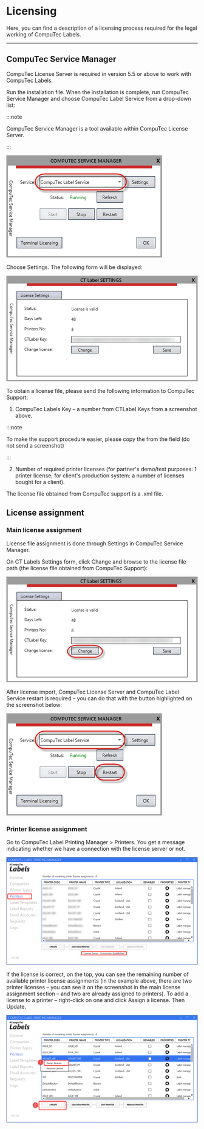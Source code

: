 # Licensing

Here, you can find a description of a licensing process required for the legal working of CompuTec Labels.

---

## CompuTec Service Manager

CompuTec License Server is required in version 5.5 or above to work with CompuTec Labels.

Run the installation file. When the installation is complete, run CompuTec Service Manager and choose CompuTec Label Service from a drop-down list:

:::note

CompuTec Service Manager is a tool available within CompuTec License Server.

:::

![Service](./media/computec-label-service.png)

Choose Settings. The following form will be displayed:

![Settings](./media/compuTec-labels-settings.png)

To obtain a license file, please send the following information to CompuTec Support:

1. CompuTec Labels Key – a number from CTLabel Keys from a screenshot above.

  :::note

  To make the support procedure easier, please copy the from the field (do not send a screenshot)

  :::

2. Number of required printer licenses (for partner's demo/test purposes: 1 printer license; for client's production system: a number of licenses bought for a client).

The license file obtained from CompuTec support is a .xml file.

## License assignment

### Main license assignment

License file assignment is done through Settings in CompuTec Service Manager.

On CT Labels Settings form, click Change and browse to the license file path (the license file obtained from CompuTec Support):

![Change License](./media/change-license.png)

After license import, CompuTec License Server and CompuTec Label Service restart is required – you can do that with the button highlighted on the screenshot below:

![Restart](./media/computec-restart.png)

### Printer license assignment

Go to CompuTec Label Printing Manager > Printers. You get a message indicating whether we have a connection with the license server or not.

![Labels license](./media/labels-license-2.png)

If the license is correct, on the top, you can see the remaining number of available printer license assignments (in the example above, there are two printer licenses – you can see it on the screenshot in the main license assignment section – and two are already assigned to printers). To add a license to a printer – right-click on one and click Assign a license. Then Update.

![Assign License](./media/assign-license-2.png)
